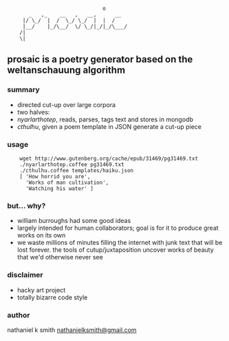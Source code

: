                                    o
           _   ,_    __   ,   __,      __
         |/ \_/  |  /  \_/ \_/  |  |  /
         |__/    |_/\__/  \/ \_/|_/|_/\___/
        /|
        \|

## prosaic is a poetry generator based on the weltanschauung algorithm

### summary

 * directed cut-up over large corpora
 * two halves:
  * _nyarlarthotep_, reads, parses, tags text and stores in mongodb
  * _cthulhu_, given a poem template in JSON generate a cut-up piece

### usage

        wget http://www.gutenberg.org/cache/epub/31469/pg31469.txt
        ./nyarlarthotep.coffee pg31469.txt
        ./cthulhu.coffee templates/haiku.json
        [ 'How horrid you are',
          'Works of man cultivation',
          'Watching his water' ]
### but... why?

 * william burroughs had some good ideas
 * largely intended for human collaborators; goal is for it to produce great works on its own
 * we waste millions of minutes filling the internet with junk text that will be lost forever. the tools of cutup/juxtaposition uncover works of beauty that we'd otherwise never see

### disclaimer

 * hacky art project
 * totally bizarre code style

### author

nathaniel k smith
<nathanielksmith@gmail.com>
